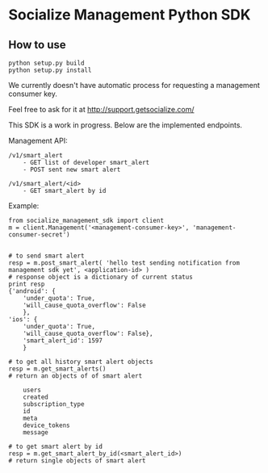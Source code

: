 Socialize Management Python SDK
====================

How to use
----------

    python setup.py build
    python setup.py install

We currently doesn't have automatic process for requesting a management consumer key.

Feel free to ask for it at http://support.getsocialize.com/

This SDK is a work in progress. Below are the implemented endpoints.
 

Management API:

    /v1/smart_alert
        - GET list of developer smart_alert
        - POST sent new smart alert

    /v1/smart_alert/<id>
        - GET smart_alert by id
    
Example:
    
    from socialize_management_sdk import client
    m = client.Management('<management-consumer-key>', 'management-consumer-secret')

    
    # to send smart alert 
    resp = m.post_smart_alert( 'hello test sending notification from management sdk yet', <application-id> ) 
    # response object is a dictionary of current status
    print resp
    {'android': {
        'under_quota': True, 
        'will_cause_quota_overflow': False
        },
    'ios': {
        'under_quota': True,
        'will_cause_quota_overflow': False},
        'smart_alert_id': 1597
        }

    # to get all history smart alert objects
    resp = m.get_smart_alerts()
    # return an objects of of smart alert

        users             
        created           
        subscription_type 
        id                
        meta              
        device_tokens     
        message           

    # to get smart alert by id 
    resp = m.get_smart_alert_by_id(<smart_alert_id>)
    # return single objects of smart alert                    
